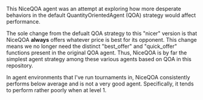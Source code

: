 This NiceQOA agent was an attempt at exploring how more desperate behaviors in the default QuantityOrientedAgent (QOA) strategy would affect performance.

The sole change from the defualt QOA strategy to this "nicer" version is that NiceQOA **always** offers whatever price is best for its opponent. 
This change means we no longer need the distinct "best_offer" and "quick_offer" functions present in the original QOA agent. Thus, NiceQOA is by far the simplest
agent strategy among these various agents based on QOA in this repository.

In agent environments that I've run tournaments in, NiceQOA consistently performs below average and is not a very good agent. Specifically, it tends to perform
rather poorly when at level 1.
